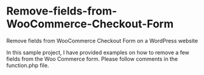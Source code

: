 # Remove-fields-from-WooCommerce-Checkout-Form
Remove fields from WooCommerce Checkout Form on a WordPress website

In this sample project, I have provided examples on how to remove a few fields from the Woo Commerce form. Please follow comments in the function.php file.
